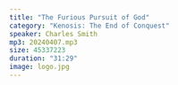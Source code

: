 ```yaml
---
title: "The Furious Pursuit of God"
category: "Kenosis: The End of Conquest"
speaker: Charles Smith
mp3: 20240407.mp3
size: 45337223
duration: "31:29"
image: logo.jpg
---
```

